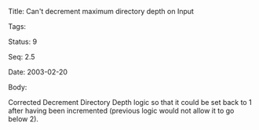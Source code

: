 Title:  Can't decrement maximum directory depth on Input

Tags:   

Status: 9

Seq:    2.5

Date:   2003-02-20

Body:

Corrected Decrement Directory Depth logic so that it could be set back to 1 after having been incremented (previous logic would not allow it to go below 2).
